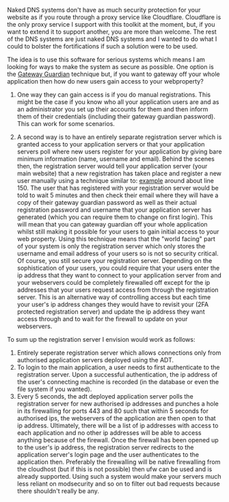 Naked DNS systems don't have as much security protection for your website as if you route through a proxy service like Cloudflare. Cloudflare is the only proxy service I support with this toolkit at the moment, but, if you want to extend it to support another, you are more than welcome. The rest of the DNS systems are just naked DNS systems and I wanted to do what I could to bolster the fortifications if such a solution were to be used. 

The idea is to use this software for serious systems which means I am looking for ways to make the system as secure as possible.
One option is the [Gateway Guardian](https://github.com/agile-deployer/agile-infrastructure-build-client-scripts/blob/master/doco/AgileToolkitDeployment/GatewayGuardian.md) technique but, if you want to gateway off your whole application then how do new users gain access to your webproperty?

1. One way they can gain access is if you do manual registrations. This might be the case if you know who all your application users are and as an administrator you set up their accounts for them and then inform them of their credentials (including their gateway guardian password). This can work for some scenarios.

2. A second way is to have an entirely separate registration server which is granted access to your application servers or that your application servers poll where new users register for your application by giving bare minimum information (name, username and email). Behind the scenes then, the registration server would tell your application server (your main website) that a new registration has taken place and register a new user manually using a technique similar to: [example](https://github.com/agile-deployer/agile-infrastructure-webserver-scripts/blob/master/providerscripts/application/processing/joomla/PerformPostProcessing.sh) around about line 150. The user that has registered with your registration server would be told to wait 5 minutes and then check their email where they will have a copy of their gateway guardian password as well as their actual registration password and username that your application server has generated (which you can require them to change on first login). This will mean that you can gateway guardian off your whole application whilst still making it possible for your users to gain initial access to your web property. Using this technique means that the "world facing" part of your system is only the registration server which only stores the username and email address of your users so is not so security critical. Of course, you still secure your registration server. Depending on the sophistication of your users, you could require that your users enter the ip address that they want to connect to your application server from and your webservers could be completely firewalled off except for the ip addresses that your users request access from through the registration server. This is an alternative way of controlling access but each time your user's ip address changes they would have to revisit your (2FA protected registration server) and update the ip address they want access through and to wait for the firewall to update on your webservers. 

To sum up the registration server I envision would work as follows:

1. Entirely seperate registration server which allows connections only from authorised application servers deployed using the ADT.
2. To login to the main application, a user needs to first authenticate to the registration server. Upon a successful authentication, the ip address of the user's connecting machine is recorded (in the database or even the file system if you wanted).
3. Every 5 seconds, the adt deployed application server polls the registration server for new authorised ip addresses and punches a hole in its firewalling for ports 443 and 80 such that within 5 seconds for authorised ips, the webservers of the application are then open to that ip address. Ultimately, there will be a list of ip addresses with access to each application and no other ip addresses will be able to access anything because of the firewall. Once the firewall has been opened up to the user's ip address, the registration server redirects to the application server's login page and the user authenticates to the application then. Preferably the firewalling will be native firewalling from the cloudhost (but if this is not possible) then ufw can be used and is already supported. Using such a system would make your servers much less reliant on modsecurity and so on to filter out bad requests because there shouldn't really be any. 

